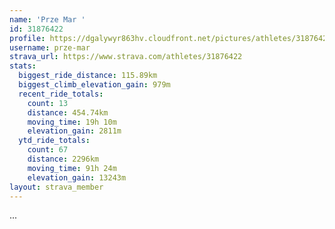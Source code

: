 ```yaml
---
name: 'Prze Mar '
id: 31876422
profile: https://dgalywyr863hv.cloudfront.net/pictures/athletes/31876422/22548952/3/large.jpg
username: prze-mar
strava_url: https://www.strava.com/athletes/31876422
stats:
  biggest_ride_distance: 115.89km
  biggest_climb_elevation_gain: 979m
  recent_ride_totals:
    count: 13
    distance: 454.74km
    moving_time: 19h 10m
    elevation_gain: 2811m
  ytd_ride_totals:
    count: 67
    distance: 2296km
    moving_time: 91h 24m
    elevation_gain: 13243m
layout: strava_member
--- 
```

...
